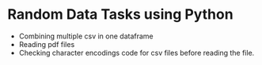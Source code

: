 # Random Data Tasks using Python

- Combining multiple csv in one dataframe
- Reading pdf files
- Checking character encodings code for csv files before reading the file.
